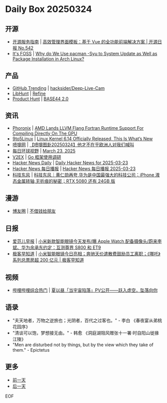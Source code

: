 # Daily Box 20250324

## 开源
- [开源服务指南](https://osguider.com/blog/) | [高效管理界面模板：基于 Vue 的全功能前端解决方案 | 开源日报 No.542](https://osguider.com/blog/post/daily/daily-542/)
- [It's FOSS](https://itsfoss.com/) | [Why do We Use pacman -Syu to System Update as Well as Package Installation in Arch Linux?](https://itsfoss.com/pacman-syu/)

## 产品
- [GitHub Trending](https://github.com/trending?since=daily) | [hacksider/Deep-Live-Cam](https://github.com/hacksider/Deep-Live-Cam)
- [LibHunt](https://www.libhunt.com/) | [Refine](https://www.libhunt.com/r/refine)
- [Product Hunt](https://www.producthunt.com) | [BASE44 2.0](https://www.producthunt.com/posts/base44-2-0)

## 资讯
- [Phoronix](https://www.phoronix.com/) | [AMD Lands LLVM Flang Fortran Runtime Support For Compiling Directly On The GPU](https://www.phoronix.com/news/AMD-Flang-RT-Build-On-GPU)
- [9to5Linux](https://9to5linux.com/) | [Linux Kernel 6.14 Officially Released, This Is What&#8217;s New](https://9to5linux.com/linux-kernel-6-14-officially-released-this-is-whats-new)
- [喷嚏网](http://www.dapenti.com/blog/blog.asp?subjectid=70&name=xilei) | [【喷嚏图卦20250324】他才不在乎欧洲人对我们喊叫](http://www.dapenti.com/blog/more.asp?name=xilei&id=184962)
- [每日环球视野](https://idai.ly/) | [March 23, 2025](http://m.idai.ly/se/a193iG?1742659200)
- [V2EX](https://www.v2ex.com/) | [Go 框架使用调研](https://www.v2ex.com/t/1120679)
- [Hacker News Daily](https://www.daemonology.net/hn-daily/) | [Daily Hacker News for 2025-03-23](https://www.daemonology.net/hn-daily/2025-03-23.html)
- [Hacker News 每日播报](https://hacker-news.agi.li/) | [Hacker News 每日播报 2025-03-23](https://hacker-news.agi.li/post/2025-03-23)
- [科技东风](https://m.smzdm.com/tag/tn0400v/) | [科技东风｜黄仁勋再夸,华为是中国最强大的科技公司；iPhone 液态金属转轴,无折痕的秘密；RTX 5080 还有 24GB 版](https://post.m.smzdm.com/p/adzwxv5k/)

## 漫游
- [博友圈](https://www.boyouquan.com/home) | [不借钱给朋友](https://www.boyouquan.com/go?from=feed&link=https%3A%2F%2Fblog.solazy.me%2F20250324%2F)

## 日报
- [爱范儿早报](https://www.ifanr.com/category/ifanrnews) | [小米新款智能眼镜今天发布/曝 Apple Watch 配备摄像头/蔚来李斌、华为余承东约定：互测尊界 S800 和 ET9](https://www.ifanr.com/1618454)
- [极客早知道](https://www.geekpark.net/column/74) | [小米智能眼镜今日亮相；奔驰天价遣散费鼓励员工离职；《哪吒》系列总票房超 200 亿元 | 极客早知道](https://www.geekpark.net/news/347350)

## 视频
- [哔哩哔哩综合热门](https://www.bilibili.com/v/popular/all/) | [夏以昼「当宇宙陷落」PV公开——跃入虚空，坠落向你](https://b23.tv/BV1rdoCYCEz1)

## 语录
- "夫天地者，万物之逆旅也；光阴者，百代之过客也。" - 李白 《春夜宴从弟桃花园序》
- "清谈可以饱，梦想接无由。" - 韩愈 《洞庭湖阻风赠张十一署·时自阳山徙掾江陵》
- "Men are disturbed not by things, but by the view which they take of them." - Epictetus

## 更多
- [前一天](daily-box-20250323.md)
- [后一天](daily-box-20250325.md)

EOF
